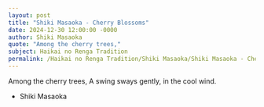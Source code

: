 ```yaml
---
layout: post
title: "Shiki Masaoka - Cherry Blossoms"
date: 2024-12-30 12:00:00 -0000
author: Shiki Masaoka
quote: "Among the cherry trees,"
subject: Haikai no Renga Tradition
permalink: /Haikai no Renga Tradition/Shiki Masaoka/Shiki Masaoka - Cherry Blossoms
---
```


Among the cherry trees,
A swing sways gently,
in the cool wind.

- Shiki Masaoka
